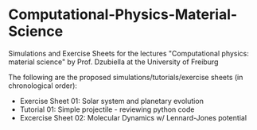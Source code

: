 # Computational-Physics-Material-Science
Simulations and Exercise Sheets for the lectures "Computational physics: material science" by Prof. Dzubiella at the University of Freiburg

The following are the proposed simulations/tutorials/exercise sheets (in chronological order):

- Exercise Sheet 01: Solar system and planetary evolution
- Tutorial 01: Simple projectile - reviewing python code
- Excercise Sheet 02: Molecular Dynamics w/ Lennard-Jones potential

